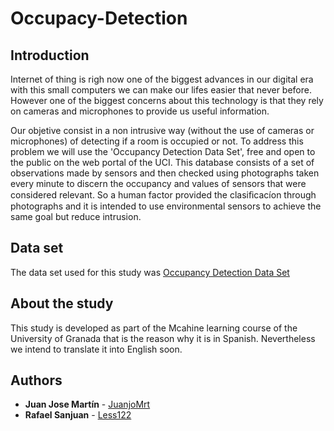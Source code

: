 # Occupacy-Detection


## Introduction
Internet of thing is righ now one of the biggest advances in our digital era with this small computers we can make our lifes easier that never before. However one of the biggest concerns about this technology is that they rely on cameras and microphones to provide us useful information.

Our objetive consist in a non intrusive way (without the use of cameras or microphones) of detecting if a room is occupied or not. To address this problem we will use the 'Occupancy Detection Data Set', free and open to the public on the web portal of the UCI.
This database consists of a set of observations made by sensors and then checked using photographs taken every minute to discern the occupancy and values of sensors that were considered relevant. So a human factor provided the clasiﬁcacíon through photographs and it is intended to use environmental sensors to achieve the same goal but reduce intrusion.

## Data set 
The data set used for this study was [Occupancy Detection Data Set](https://archive.ics.uci.edu/ml/datasets/Occupancy+Detection+/)

## About the study
This study is developed as part of the Mcahine learning course of the University of Granada that is the reason why it is in Spanish. Nevertheless we intend to translate it into English soon.

## Authors
* **Juan Jose Martín** - [JuanjoMrt](https://github.com/JuanjoMrt)
* **Rafael Sanjuan** - [Less122](https://github.com/Less122)
